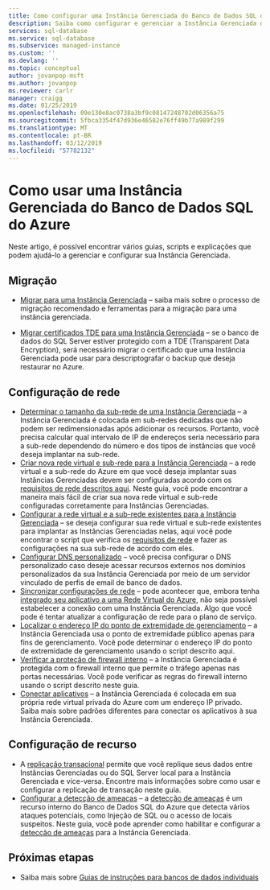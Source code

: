 ```yaml
---
title: Como configurar uma Instância Gerenciada do Banco de Dados SQL do Azure | Microsoft Docs
description: Saiba como configurar e gerenciar a Instância Gerenciada do Banco de Dados SQL do Azure.
services: sql-database
ms.service: sql-database
ms.subservice: managed-instance
ms.custom: ''
ms.devlang: ''
ms.topic: conceptual
author: jovanpop-msft
ms.author: jovanpop
ms.reviewer: carlr
manager: craigg
ms.date: 01/25/2019
ms.openlocfilehash: 09e130e8ac0738a3bf9c08147248702d06356a75
ms.sourcegitcommit: 5fbca3354f47d936e46582e76ff49b77a989f299
ms.translationtype: MT
ms.contentlocale: pt-BR
ms.lasthandoff: 03/12/2019
ms.locfileid: "57782132"
---
```

# <a name="how-to-use-a-managed-instance-in-azure-sql-database"></a>Como usar uma Instância Gerenciada do Banco de Dados SQL do Azure

Neste artigo, é possível encontrar vários guias, scripts e explicações que podem ajudá-lo a gerenciar e configurar sua Instância Gerenciada.

## <a name="migration"></a>Migração

- [Migrar para uma Instância Gerenciada](sql-database-managed-instance-migrate.md) – saiba mais sobre o processo de migração recomendado e ferramentas para a migração para uma instância gerenciada.

- [Migrar certificados TDE para uma Instância Gerenciada](sql-database-managed-instance-migrate-tde-certificate.md) – se o banco de dados do SQL Server estiver protegido com a TDE (Transparent Data Encryption), será necessário migrar o certificado que uma Instância Gerenciada pode usar para descriptografar o backup que deseja restaurar no Azure.

## <a name="network-configuration"></a>Configuração de rede

- [Determinar o tamanho da sub-rede de uma Instância Gerenciada](sql-database-managed-instance-determine-size-vnet-subnet.md) – a Instância Gerenciada é colocada em sub-redes dedicadas que não podem ser redimensionadas após adicionar os recursos. Portanto, você precisa calcular qual intervalo de IP de endereços seria necessário para a sub-rede dependendo do número e dos tipos de instâncias que você deseja implantar na sub-rede.
- [Criar nova rede virtual e sub-rede para a Instância Gerenciada](sql-database-managed-instance-create-vnet-subnet.md) – a rede virtual e a sub-rede do Azure em que você deseja implantar suas Instâncias Gerenciadas devem ser configuradas acordo com os [requisitos de rede descritos aqui](sql-database-managed-instance-connectivity-architecture.md#network-requirements). Neste guia, você pode encontrar a maneira mais fácil de criar sua nova rede virtual e sub-rede configuradas corretamente para Instâncias Gerenciadas.
- [Configurar a rede virtual e a sub-rede existentes para a Instância Gerenciada](sql-database-managed-instance-configure-vnet-subnet.md) – se deseja configurar sua rede virtual e sub-rede existentes para implantar as Instâncias Gerenciadas nelas, aqui você pode encontrar o script que verifica os [requisitos de rede](sql-database-managed-instance-connectivity-architecture.md#network-requirements) e fazer as configurações na sua sub-rede de acordo com eles.
- [Configurar DNS personalizado](sql-database-managed-instance-custom-dns.md) – você precisa configurar o DNS personalizado caso deseje acessar recursos externos nos domínios personalizados da sua Instância Gerenciada por meio de um servidor vinculado de perfis de email de banco de dados.
- [Sincronizar configurações de rede](sql-database-managed-instance-sync-network-configuration.md) – pode acontecer que, embora tenha [integrado seu aplicativo a uma Rede Virtual do Azure](../app-service/web-sites-integrate-with-vnet.md), não seja possível estabelecer a conexão com uma Instância Gerenciada. Algo que você pode é tentar atualizar a configuração de rede para o plano de serviço.
- [Localizar o endereço IP do ponto de extremidade de gerenciamento](sql-database-managed-instance-find-management-endpoint-ip-address.md) – a Instância Gerenciada usa o ponto de extremidade público apenas para fins de gerenciamento. Você pode determinar o endereço IP do ponto de extremidade de gerenciamento usando o script descrito aqui.
- [Verificar a proteção de firewall interno](sql-database-managed-instance-management-endpoint-verify-built-in-firewall.md) – a Instância Gerenciada é protegida com o firewall interno que permite o tráfego apenas nas portas necessárias. Você pode verificar as regras do firewall interno usando o script descrito neste guia.
- [Conectar aplicativos](sql-database-managed-instance-connect-app.md) – a Instância Gerenciada é colocada em sua própria rede virtual privada do Azure com um endereço IP privado. Saiba mais sobre padrões diferentes para conectar os aplicativos à sua Instância Gerenciada.

## <a name="feature-configuration"></a>Configuração de recurso

- A [replicação transacional](replication-with-sql-database-managed-instance.md) permite que você replique seus dados entre Instâncias Gerenciadas ou do SQL Server local para a Instância Gerenciada e vice-versa. Encontre mais informações sobre como usar e configurar a replicação de transação neste guia.
- [Configurar a detecção de ameaças](sql-database-managed-instance-threat-detection.md) – a [detecção de ameaças](sql-database-threat-detection-overview.md) é um recurso interno do Banco de Dados SQL do Azure que detecta vários ataques potenciais, como Injeção de SQL ou o acesso de locais suspeitos. Neste guia, você pode aprender como habilitar e configurar a [detecção de ameaças](sql-database-threat-detection-overview.md) para a Instância Gerenciada.

## <a name="next-steps"></a>Próximas etapas

- Saiba mais sobre [Guias de instruções para bancos de dados individuais](sql-database-howto-single-database.md)